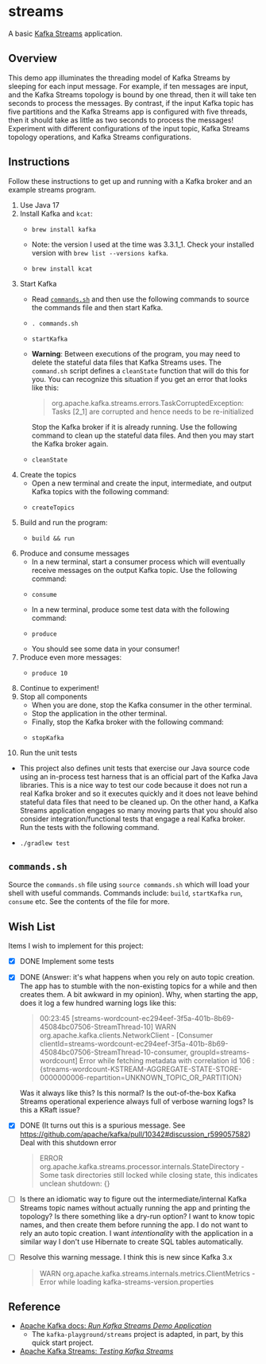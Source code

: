 # streams

A basic [Kafka Streams](https://kafka.apache.org/documentation/streams/) application.


## Overview

This demo app illuminates the threading model of Kafka Streams by sleeping for each input message. For example, if ten messages are
input, and the Kafka Streams topology is bound by one thread, then it will take ten seconds to process the messages. By
contrast, if the input Kafka topic has five partitions and the Kafka Streams app is configured with five threads, then
it should take as little as two seconds to process the messages! Experiment with different configurations of the input
topic, Kafka Streams topology operations, and Kafka Streams configurations.   


## Instructions

Follow these instructions to get up and running with a Kafka broker and an example streams program.

1. Use Java 17
2. Install Kafka and `kcat`:
    * ```shell
      brew install kafka
      ```
    * Note: the version I used at the time was 3.3.1_1. Check your installed version with `brew list --versions kafka`.
    * ```shell
      brew install kcat
      ```
3. Start Kafka
   * Read [`commands.sh`](#commandssh) and then use the following commands to source the commands file and then start
     Kafka.
   * ```shell
     . commands.sh
     ```
   * ```shell
     startKafka
     ```
   * **Warning**: Between executions of the program, you may need to delete the stateful data files that Kafka Streams
     uses. The `command.sh` script defines a `cleanState` function that will do this for you. You can recognize this
     situation if you get an error that looks like this:

     > org.apache.kafka.streams.errors.TaskCorruptedException: Tasks [2_1] are corrupted and hence needs to be re-initialized

     Stop the Kafka broker if it is already running. Use the following command to clean up the stateful data files. And
     then you may start the Kafka broker again.
   * ```shell
     cleanState
     ```
4. Create the topics
   * Open a new terminal and create the input, intermediate, and output Kafka topics with the following command:
   * ```shell
     createTopics
     ```
5. Build and run the program:
   * ```shell
     build && run
     ```
6. Produce and consume messages
   * In a new terminal, start a consumer process which will eventually receive messages on the output Kafka topic. Use
     the following command:
   * ```shell
     consume
     ```
   * In a new terminal, produce some test data with the following command:
   * ```shell
     produce
     ```
   * You should see some data in your consumer!
7. Produce even more messages:
   * ```shell
     produce 10
     ```
8. Continue to experiment!
9. Stop all components
   * When you are done, stop the Kafka consumer in the other terminal.
   * Stop the application in the other terminal.
   * Finally, stop the Kafka broker with the following command:
   * ```shell
     stopKafka
     ```
10. Run the unit tests
   * This project also defines unit tests that exercise our Java source code using an in-process test harness that is an
     official part of the Kafka Java libraries. This is a nice way to test our code because it does not run a real Kafka
     broker and so it executes quickly and it does not leave behind stateful data files that need to be cleaned up. On
     the other hand, a Kafka Streams application engages so many moving parts that you should also consider integration/functional
     tests that engage a real Kafka broker. Run the tests with the following command.
   * ```shell
     ./gradlew test
     ```


## `commands.sh`

Source the `commands.sh` file using `source commands.sh` which will load your shell with useful 
commands. Commands include: `build`, `startKafka` `run`, `consume` etc. See the contents of the file for more.


## Wish List

Items I wish to implement for this project:

  * [x] DONE Implement some tests
  * [x] DONE (Answer: it's what happens when you rely on auto topic creation. The app has to stumble with the non-existing
    topics for a while and then creates them. A bit awkward in my opinion). Why, when starting the app, does it log a
    few hundred warning logs like this:
    > 00:23:45 [streams-wordcount-ec294eef-3f5a-401b-8b69-45084bc07506-StreamThread-10] WARN org.apache.kafka.clients.NetworkClient - [Consumer clientId=streams-wordcount-ec294eef-3f5a-401b-8b69-45084bc07506-StreamThread-10-consumer, groupId=streams-wordcount] Error while fetching metadata with correlation id 106 : {streams-wordcount-KSTREAM-AGGREGATE-STATE-STORE-0000000006-repartition=UNKNOWN_TOPIC_OR_PARTITION}
    
    Was it always like this? Is this normal? Is the out-of-the-box Kafka Streams operational experience always full of
    verbose warning logs? Is this a KRaft issue?
  * [x] DONE (It turns out this is a spurious message. See https://github.com/apache/kafka/pull/10342#discussion_r599057582) Deal with this shutdown error
    
    > ERROR org.apache.kafka.streams.processor.internals.StateDirectory - Some task directories still locked while closing state, this indicates unclean shutdown: {}

  * [ ] Is there an idiomatic way to figure out the intermediate/internal Kafka Streams topic names without actually running
    the app and printing the topology? Is there something like a dry-run option? I want to know topic names, and then
    create them before running the app. I do not want to rely an auto topic creation. I want *intentionality* with the
    application in a similar way I don't use Hibernate to create SQL tables automatically.
  * [ ] Resolve this warning message. I think this is new since Kafka 3.x
  
    > WARN org.apache.kafka.streams.internals.metrics.ClientMetrics - Error while loading kafka-streams-version.properties


## Reference

* [Apache Kafka docs: *Run Kafka Streams Demo Application*](https://kafka.apache.org/33/documentation/streams/quickstart)
  * The `kafka-playground/streams` project is adapted, in part, by this quick start project.
* [Apache Kafka Streams: *Testing Kafka Streams*](https://kafka.apache.org/33/documentation/streams/developer-guide/testing.html)
